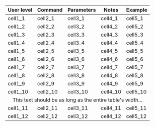 <link rel="stylesheet" type="text/css" href="css/style.css">

<table class="darkTable">
<thead>
<tr>
<th>User level</th>
<th>Command</th>
<th>Parameters</th>
<th>Notes</th>
<th>Example</th>
  
<tbody>
<tr>
<td>cell1_1</td><td>cell2_1</td><td>cell3_1</td><td>cell4_1</td><td>cell5_1</td></tr>
<tr>
<td>cell1_2</td><td>cell2_2</td><td>cell3_2</td><td>cell4_2</td><td>cell5_2</td></tr>
<tr>
<td>cell1_3</td><td>cell2_3</td><td>cell3_3</td><td>cell4_3</td><td>cell5_3</td></tr>
<tr>
<td>cell1_4</td><td>cell2_4</td><td>cell3_4</td><td>cell4_4</td><td>cell5_4</td></tr>
<tr>
<td>cell1_5</td><td>cell2_5</td><td>cell3_5</td><td>cell4_5</td><td>cell5_5</td></tr>
<tr>
<td>cell1_6</td><td>cell2_6</td><td>cell3_6</td><td>cell4_6</td><td>cell5_6</td></tr>
<tr>
<td>cell1_7</td><td>cell2_7</td><td>cell3_7</td><td>cell4_7</td><td>cell5_7</td></tr>
<tr>
<td>cell1_8</td><td>cell2_8</td><td>cell3_8</td><td>cell4_8</td><td>cell5_8</td></tr>
<tr>
<td>cell1_9</td><td>cell2_9</td><td>cell3_9</td><td>cell4_9</td><td>cell5_9</td></tr>
<tr>
<td>cell1_10</td><td>cell2_10</td><td>cell3_10</td><td>cell4_10</td><td>cell5_10</td></tr>
<tr>
<td colspan="5" align="center">This text should be as long as the entire table's width...</td></tr>
<tr>
<td>cell1_11</td><td>cell2_11</td><td>cell3_11</td><td>cell4_11</td><td>cell5_11</td></tr>
<tr>
<td>cell1_12</td><td>cell2_12</td><td>cell3_12</td><td>cell4_12</td><td>cell5_12</td></tr>
</tbody>
</tr>

